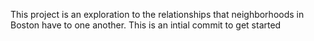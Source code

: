 This project is an exploration to the relationships that neighborhoods in Boston have to one another. 
This is an intial commit to get started
